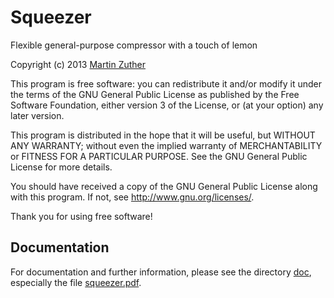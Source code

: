 Squeezer
========

Flexible general-purpose compressor with a touch of lemon

Copyright (c) 2013 [Martin Zuther][1]

This program is free software: you can redistribute it and/or modify
it under the terms of the GNU General Public License as published by
the Free Software Foundation, either version 3 of the License, or
(at your option) any later version.

This program is distributed in the hope that it will be useful,
but WITHOUT ANY WARRANTY; without even the implied warranty of
MERCHANTABILITY or FITNESS FOR A PARTICULAR PURPOSE.  See the
GNU General Public License for more details.

You should have received a copy of the GNU General Public License
along with this program.  If not, see <http://www.gnu.org/licenses/>.

Thank you for using free software!

Documentation
-------------

For documentation and further information, please see the directory
[doc][2], especially the file [squeezer.pdf][3].


[1]: http://www.mzuther.de/
[2]: https://github.com/mzuther/squeezer/tree/master/doc/
[3]: https://github.com/mzuther/squeezer/raw/master/doc/squeezer.pdf
